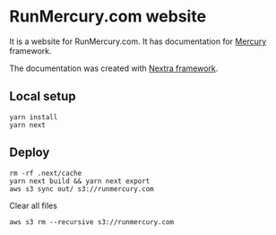 # RunMercury.com website

It is a website for RunMercury.com. It has documentation for [Mercury](https://github.com/mljar/mercury) framework.

The documentation was created with [Nextra framework](https://nextra.site).

## Local setup

```
yarn install
yarn next
```

## Deploy

```
rm -rf .next/cache
yarn next build && yarn next export
aws s3 sync out/ s3://runmercury.com
```

Clear all files
```
aws s3 rm --recursive s3://runmercury.com
```


